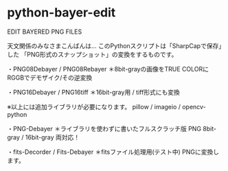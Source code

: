 # python-bayer-edit
EDIT BAYERED PNG FILES

天文関係のみなさまこんばんは…
このPythonスクリプトは「SharpCapで保存」した
「PNG形式のスナップショット」の変換をするものです。

・PNG08Debayer / PNG08Rebayer
＊8bit-grayの画像をTRUE COLORに
RGGBでデモザイク/その逆変換

・PNG16Debayer / PNG16tiff
＊16bit-gray用 / tiff形式にも変換

※以上には追加ライブラリが必要になります。
pillow / imageio / opencv-python

・PNG-Debayer
＊ライブラリを使わずに書いたフルスクラッチ版
PNG 8bit-gray / 16bit-gray 両対応！

・fits-Decorder / Fits-Debayer
＊fitsファイル処理用(テスト中) PNGに変換します。

